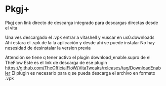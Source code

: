 # Pkgj+
Pkgj con link directo de descarga integrado para descargas directas desde el vita

Una ves descargado el .vpk  entrar a vitashell y vuscar en ux0:downloads 
Ahi estara el .vpk de la la aplicación y desde ahi se puede instalar 
No hay nesesidad  de desinstalar la version previa

Attención se tiene q tener activo el plugin download_enable.suprx de el TheFlow
Este es el link de descarga de ese plugin https://github.com/TheOfficialFloW/VitaTweaks/releases/tag/DownloadEnabler
El plugin es necesario para q se pueda descarga el archivo en formato .vpk
